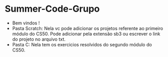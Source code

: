 # Summer-Code-Grupo
* Bem vindos !
* Pasta Scratch: Nela vc pode adicionar os projetos referente ao primeiro módulo do CS50. Pode adicionar pela extensão sb3 ou escrever o link do projeto no arquivo txt.
* Pasta C: Nela tem os exercicios resolvidos do segundo módulo do CS50. 

